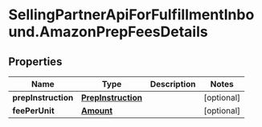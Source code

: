# SellingPartnerApiForFulfillmentInbound.AmazonPrepFeesDetails

## Properties
Name | Type | Description | Notes
------------ | ------------- | ------------- | -------------
**prepInstruction** | [**PrepInstruction**](PrepInstruction.md) |  | [optional] 
**feePerUnit** | [**Amount**](Amount.md) |  | [optional] 

